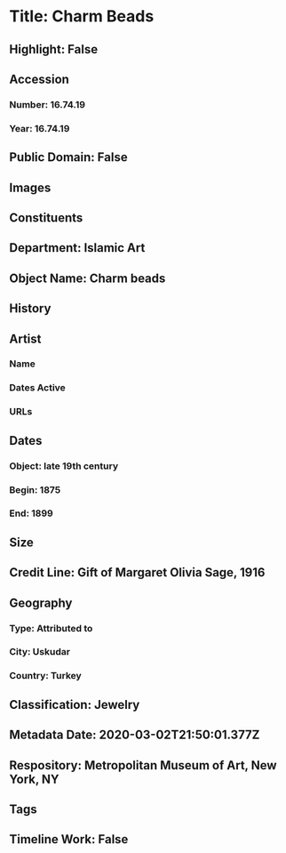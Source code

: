 # Title: Charm Beads
## Highlight: False
## Accession
### Number: 16.74.19
### Year: 16.74.19
## Public Domain: False
## Images
## Constituents
## Department: Islamic Art
## Object Name: Charm beads
## History
## Artist
### Name
### Dates Active
### URLs
## Dates
### Object: late 19th century
### Begin: 1875
### End: 1899
## Size
## Credit Line: Gift of Margaret Olivia Sage, 1916
## Geography
### Type: Attributed to
### City: Uskudar
### Country: Turkey
## Classification: Jewelry
## Metadata Date: 2020-03-02T21:50:01.377Z
## Respository: Metropolitan Museum of Art, New York, NY
## Tags
## Timeline Work: False